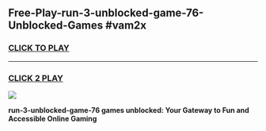 
## Free-Play-run-3-unblocked-game-76-Unblocked-Games #vam2x
<h3>
<a href="https://news.freeplayer.one?title=run-3-unblocked-game-76&ref=8M">CLICK TO PLAY</a></h3>
<hr>

<h3>
<a href="https://news.freeplayer.one?title=run-3-unblocked-game-76&ref=8M">CLICK 2 PLAY</a>
  
</h3>

<a href="https://news.freeplayer.one?title=run-3-unblocked-game-76&ref=8M"><img src="https://clearcache.store/games.png"></a>


**run-3-unblocked-game-76 games unblocked: Your Gateway to Fun and Accessible Online Gaming**
